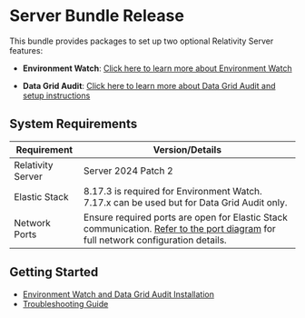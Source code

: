 
# Server Bundle Release

This bundle provides packages to set up two optional Relativity Server features:

- **Environment Watch**: [Click here to learn more about Environment Watch](docs/environment_watch_product_overview.md)
  
- **Data Grid Audit**: [Click here to learn more about Data Grid Audit and setup instructions](https://help.relativity.com/Server2024/Content/Relativity/Audit/Audit.htm#InstallingandconfiguringAudit)



## System Requirements

| Requirement                       | Version/Details                                           |
| --------------------------------- | --------------------------------------------------------- |
| Relativity Server                 | Server 2024 Patch 2                                       |
| Elastic Stack                     | 8.17.3 is required for Environment Watch.<br/>7.17.x can be used but for Data Grid Audit only. |
| Network Ports                     | Ensure required ports are open for Elastic Stack communication. [Refer to the port diagram](environment-watch/port-diagram.md) for full network configuration details. |


## Getting Started

- [Environment Watch and Data Grid Audit Installation](docs/environment_watch_installation.md)
- [Troubleshooting Guide](/docs/environment_watch_troubleshooting.md)
